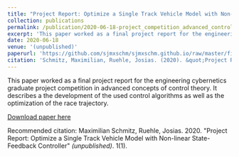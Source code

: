 ```yaml
---
title: "Project Report: Optimize a Single Track Vehicle Model with Non-linear State-Feedback Controller (unpublished)"
collection: publications
permalink: /publication/2020-06-18-project_competition_advanced_control
excerpt: 'This paper worked as a final project report for the engineering cybernetics graduate project competition in advanced concepts of control theory. It describes a the development of the used control algorithms as well as the optimization of the race trajectory.'
date: 2020-06-18
venue: '(unpublished)'
paperurl: 'https://github.com/sjmxschm/sjmxschm.github.io/raw/master/files/KRT_reportGroup20.pdf'
citation: 'Schmitz, Maximilian, Ruehle, Josias. (2020). &quot;Project Report: Optimize a Single Track Vehicle Model with Non-linear State-Feedback Controller .&quot; <i>(unpublished)</i>.'
---
```


This paper worked as a final project report for the engineering cybernetics graduate project competition in advanced concepts of control theory. It describes a the development of the used control algorithms as well as the optimization of the race trajectory.

[Download paper here](https://github.com/sjmxschm/sjmxschm.github.io/raw/master/files/KRT_reportGroup20.pdf)

Recommended citation: Maximilian Schmitz, Ruehle, Josias. 2020. "Project Report: Optimize a Single Track Vehicle Model with Non-linear State-Feedback Controller" <i>(unpublished)</i>. 1(1).